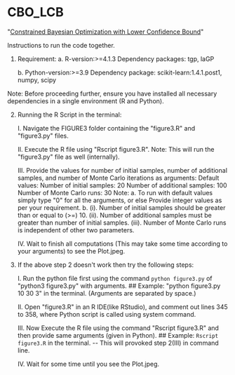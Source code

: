 # CBO_LCB
"[Constrained Bayesian Optimization with Lower Confidence Bound](https://doi.org/10.1080/00401706.2024.2336535)"

Instructions to run the code together.

1. Requirement: 
    a. R-version:>=4.1.3
        Dependency packages: tgp, laGP

    b. Python-version:>=3.9
        Dependency package: scikit-learn:1.4.1.post1, numpy, scipy
 
Note: Before proceeding further, ensure you have installed all necessary dependencies in a single environment (R and Python).

2. Running the R Script in the terminal:

    I. Navigate the FIGURE3 folder containing the "figure3.R" and "figure3.py" files.
    
    II. Execute the R file using "Rscript figure3.R".
            Note: This will run the "figure3.py" file as well (internally).

    III. Provide the values for number of initial samples, number of additional samples, and number of Monte Carlo iterations as arguments:
            Default values: Number of initial samples: 20
                            Number of additional samples: 100
                            Number of Monte Carlo runs: 30
            Note: a. To run with default values simply type "0" for all the arguments, or else Provide integer values as per your requirement.
                  b. (i). Number of initial samples should be greater than or equal to (>=) 10.
                     (ii). Number of additional samples must be greater than number of initial samples.
                     (iii). Number of Monte Carlo runs is independent of other two parameters.

    IV. Wait to finish all computations (This may take some time according to your arguments) to see the Plot.jpeg.


3. If the above step 2 doesn't work then try the following steps:

    I. Run the python file first using the command `python figure3.py` of "python3 figure3.py" with arguments.
            ## Example:  "python figure3.py 10 30 3" in the terminal. (Arguments are separated by space.)

    II. Open "figure3.R" in an R IDE(like RStudio), and comment out lines 345 to 358, where Python script is called using system command.
    
    III. Now Execute the R file using the command "Rscript figure3.R" and then provide same arguments (given in Python).
            ## Example:  `Rscript figure3.R` in the terminal. 
                        -- This will provoked step 2(III) in command line.
    
    IV. Wait for some time until you see the Plot.jpeg.

